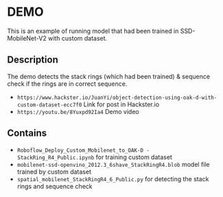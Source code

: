 # DEMO

This is an example of running model that had been trained in SSD-MobileNet-V2 with custom dataset.

## Description

The demo detects the stack rings (which had been trained) & sequence check if the rings are in correct sequence.
* ```https://www.hackster.io/JuanYi/object-detection-using-oak-d-with-custom-dataset-ecc7f0``` Link for post in Hackster.io
* ```https://youtu.be/8Yuxpd92Ia4``` Demo video

## Contains
* ```Roboflow_Deploy_Custom_Mobilenet_to_OAK-D - StackRing_R4_Public.ipynb``` for training custom dataset
* ```mobilenet-ssd-openvino_2012.3_6shave_StackRingR4.blob``` model file trained by custom dataset
* ```spatial_mobilenet_StackRingR4_6_Public.py``` for detecting the stack rings and sequence check
